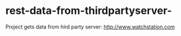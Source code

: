 # rest-data-from-thirdpartyserver-
Project gets data from hird party server: http://www.watchstation.com
